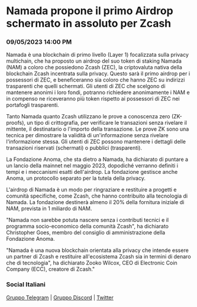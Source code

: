 # Namada propone il primo Airdrop schermato in assoluto per Zcash

### 09/05/2023 14:00 PM

Namada è una blockchain di primo livello (Layer 1) focalizzata sulla privacy multichain, che ha proposto un airdrop del suo token di staking Namada (NAM) a coloro che possiedono Zcash (ZEC), la criptovaluta nativa della blockchain Zcash incentrata sulla privacy. Questo sarà il primo airdrop per i possessori di ZEC, e beneficeranno sia coloro che hanno ZEC su indirizzi trasparenti che quelli schermati. Gli utenti di ZEC che scelgono di mantenere anonimi i loro fondi, potranno richiedere anonimamente i NAM e in compenso ne riceveranno più token rispetto ai possessori di ZEC nei portafogli trasparenti.

Tanto Namada quanto Zcash utilizzano le prove a conoscenza zero (ZK-proofs), un tipo di crittografia, per verificare le transazioni senza rivelare il mittente, il destinatario o l'importo della transazione. Le prove ZK sono una tecnica per dimostrare la validità di un'informazione senza rivelare l'informazione stessa. Gli utenti di ZEC possono mantenere i dettagli delle transazioni riservati (schermati) o pubblici (trasparenti).

La Fondazione Anoma, che sta dietro a Namada, ha dichiarato di puntare a un lancio della mainnet nel maggio 2023, dopodiché verranno definiti i tempi e i meccanismi esatti dell'airdrop. La fondazione gestisce anche Anoma, un protocollo separato per la tutela della privacy.

L'airdrop di Namada è un modo per ringraziare e restituire a progetti e comunità specifiche, come Zcash, che hanno contribuito alla tecnologia di Namada. La fondazione destinerà almeno il 20% della fornitura iniziale di NAM, prevista in 1 miliardo di NAM.

"Namada non sarebbe potuta nascere senza i contributi tecnici e il programma socio-economico della comunità Zcash", ha dichiarato Christopher Goes, membro del consiglio di amministrazione della Fondazione Anoma.

"Namada è una nuova blockchain orientata alla privacy che intende essere un partner di Zcash e restituire all'ecosistema Zcash sia in termini di denaro che di tecnologia", ha dichiarato Zooko Wilcox, CEO di Electronic Coin Company (ECC), creatore di Zcash."

### Social Italiani

[Gruppo Telegram](https://t.me/zcashita) | [Gruppo Discord](https://discord.com/channels/978714252934258779/1091806217359347802) | [Twitter](https://twitter.com/InsideZcash)